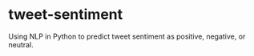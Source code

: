 # tweet-sentiment
Using NLP in Python to predict tweet sentiment as positive, negative, or neutral.
